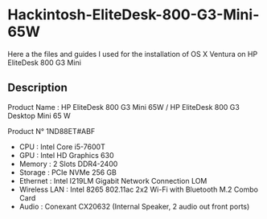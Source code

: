 # Hackintosh-EliteDesk-800-G3-Mini-65W
Here a the files and guides I used for the installation of OS X Ventura on HP EliteDesk 800 G3 Mini

## Description
Product Name : HP EliteDesk 800 G3 Mini 65W / HP EliteDesk 800 G3 Desktop Mini 65 W

Product N° 1ND88ET#ABF

- CPU : Intel Core i5-7600T
- GPU : Intel HD Graphics 630
- Memory : 2 Slots DDR4-2400
- Storage : PCIe NVMe 256 GB 
- Ethernet : Intel I219LM Gigabit Network Connection LOM
- Wireless LAN : Intel 8265 802.11ac 2x2 Wi-Fi with Bluetooth M.2 Combo Card 
- Audio : Conexant CX20632 (Internal Speaker, 2 audio out front ports)
